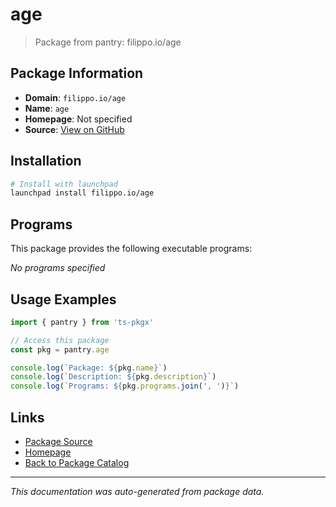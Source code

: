 # age

> Package from pantry: filippo.io/age

## Package Information

- **Domain**: `filippo.io/age`
- **Name**: `age`
- **Homepage**: Not specified
- **Source**: [View on GitHub](https://github.com/pkgxdev/pantry/tree/main/projects/filippo.io/age/package.yml)

## Installation

```bash
# Install with launchpad
launchpad install filippo.io/age
```

## Programs

This package provides the following executable programs:

*No programs specified*

## Usage Examples

```typescript
import { pantry } from 'ts-pkgx'

// Access this package
const pkg = pantry.age

console.log(`Package: ${pkg.name}`)
console.log(`Description: ${pkg.description}`)
console.log(`Programs: ${pkg.programs.join(', ')}`)
```

## Links

- [Package Source](https://github.com/pkgxdev/pantry/tree/main/projects/filippo.io/age/package.yml)
- [Homepage](#)
- [Back to Package Catalog](../../../package-catalog.md)

---

*This documentation was auto-generated from package data.*
